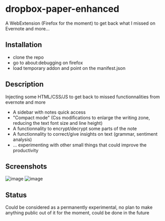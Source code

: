 # dropbox-paper-enhanced
A WebExtension (Firefox for the moment) to get back what I missed on Evernote and more...

## Installation

* clone the repo
* go to about:debugging on firefox
* load temporary addon and point on the manifest.json

## Description

Injecting some HTML/CSS/JS to get back to missed functionnalities from evernote and more

* A sidebar with notes quick access
* "Compact mode" (Css modifications to enlarge the writing zone, reducing the text font size and line height)
* A functionnality to encrypt/decrypt some parts of the note
* A functionnality to correct/give insights on text (grammar, sentiment analysis)
* ... experimenting with other small things that could improve the productivity

## Screenshots
![image](https://user-images.githubusercontent.com/2981891/36935504-9060826e-1f33-11e8-9c0c-6daf24535274.png)
![image](https://user-images.githubusercontent.com/2981891/36935505-91b36a14-1f33-11e8-9713-fb514cbee1fe.png)


## Status

Could be considered as a permanently experimental, no plan to make anything public out of it for the moment, could be done in the future

